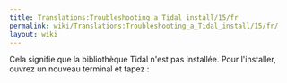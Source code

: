 ```yaml
---
title: Translations:Troubleshooting a Tidal install/15/fr
permalink: wiki/Translations:Troubleshooting_a_Tidal_install/15/fr/
layout: wiki
---
```


Cela signifie que la bibliothèque Tidal n'est pas installée. Pour
l'installer, ouvrez un nouveau terminal et tapez :
